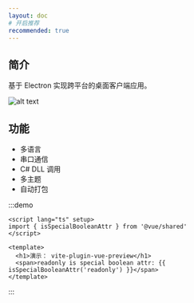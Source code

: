 ```yaml
---
layout: doc
# 开启推荐
recommended: true
---
```


## 简介 ##

基于 Electron 实现跨平台的桌面客户端应用。

![alt text](/images/cmono-QQ图片20241112101017.png)

## 功能 ##

- 多语言
- 串口通信
- C# DLL 调用
- 多主题
- 自动打包

:::demo

```vue
<script lang="ts" setup>
import { isSpecialBooleanAttr } from '@vue/shared'
</script>

<template>
  <h1>演示： vite-plugin-vue-preview</h1>
  <span>readonly is special boolean attr: {{ isSpecialBooleanAttr('readonly') }}</span>
</template>
```

:::
